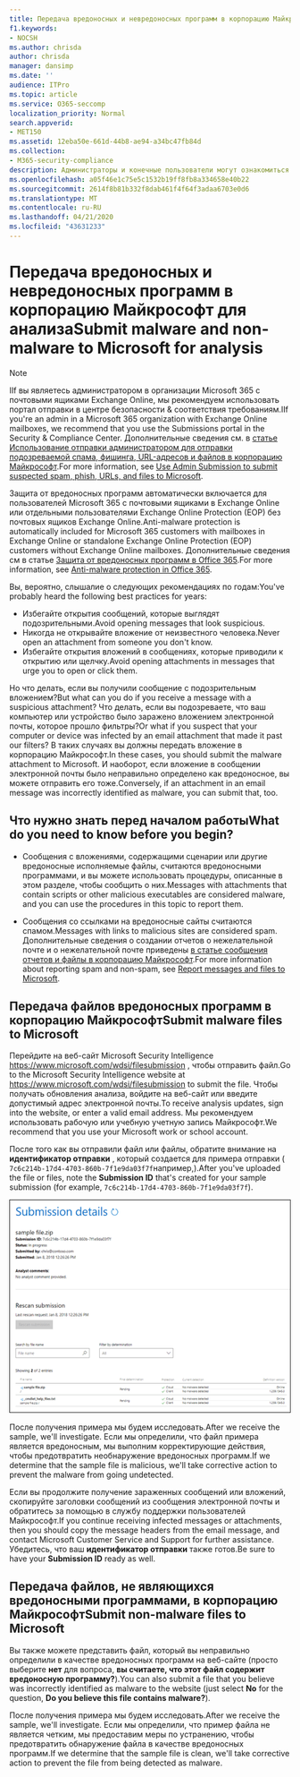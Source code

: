 ```yaml
---
title: Передача вредоносных и невредоносных программ в корпорацию Майкрософт для анализа
f1.keywords:
- NOCSH
ms.author: chrisda
author: chrisda
manager: dansimp
ms.date: ''
audience: ITPro
ms.topic: article
ms.service: O365-seccomp
localization_priority: Normal
search.appverid:
- MET150
ms.assetid: 12eba50e-661d-44b8-ae94-a34bc47fb84d
ms.collection:
- M365-security-compliance
description: Администраторы и конечные пользователи могут ознакомиться с отправкой необнаруженных вредоносных и необнаруженных вредоносных программ в Exchange Online или Exchange Online Protection.
ms.openlocfilehash: a05f46e1c75e5c1532b19ff8fb8a334658e40b22
ms.sourcegitcommit: 2614f8b81b332f8dab461f4f64f3adaa6703e0d6
ms.translationtype: MT
ms.contentlocale: ru-RU
ms.lasthandoff: 04/21/2020
ms.locfileid: "43631233"
---
```

# <a name="submit-malware-and-non-malware-to-microsoft-for-analysis"></a><span data-ttu-id="4cec1-103">Передача вредоносных и невредоносных программ в корпорацию Майкрософт для анализа</span><span class="sxs-lookup"><span data-stu-id="4cec1-103">Submit malware and non-malware to Microsoft for analysis</span></span>

> [!NOTE]
> <span data-ttu-id="4cec1-104">IIf вы являетесь администратором в организации Microsoft 365 с почтовыми ящиками Exchange Online, мы рекомендуем использовать портал отправки в центре безопасности & соответствия требованиям.</span><span class="sxs-lookup"><span data-stu-id="4cec1-104">IIf you're an admin in a Microsoft 365 organization with Exchange Online mailboxes, we recommend that you use the Submissions portal in the Security & Compliance Center.</span></span> <span data-ttu-id="4cec1-105">Дополнительные сведения см. в [статье Использование отправки администратором для отправки подозреваемой спама, фишинга, URL-адресов и файлов в корпорацию Майкрософт](admin-submission.md).</span><span class="sxs-lookup"><span data-stu-id="4cec1-105">For more information, see [Use Admin Submission to submit suspected spam, phish, URLs, and files to Microsoft](admin-submission.md).</span></span>

<span data-ttu-id="4cec1-106">Защита от вредоносных программ автоматически включается для пользователей Microsoft 365 с почтовыми ящиками в Exchange Online или отдельными пользователями Exchange Online Protection (EOP) без почтовых ящиков Exchange Online.</span><span class="sxs-lookup"><span data-stu-id="4cec1-106">Anti-malware protection is automatically included for Microsoft 365 customers with mailboxes in Exchange Online or standalone Exchange Online Protection (EOP) customers without Exchange Online mailboxes.</span></span> <span data-ttu-id="4cec1-107">Дополнительные сведения см в статье [Защита от вредоносных программ в Office 365](anti-malware-protection.md).</span><span class="sxs-lookup"><span data-stu-id="4cec1-107">For more information, see [Anti-malware protection in Office 365](anti-malware-protection.md).</span></span>

<span data-ttu-id="4cec1-108">Вы, вероятно, слышалие о следующих рекомендациях по годам:</span><span class="sxs-lookup"><span data-stu-id="4cec1-108">You've probably heard the following best practices for years:</span></span>

- <span data-ttu-id="4cec1-109">Избегайте открытия сообщений, которые выглядят подозрительными.</span><span class="sxs-lookup"><span data-stu-id="4cec1-109">Avoid opening messages that look suspicious.</span></span>
- <span data-ttu-id="4cec1-110">Никогда не открывайте вложение от неизвестного человека.</span><span class="sxs-lookup"><span data-stu-id="4cec1-110">Never open an attachment from someone you don't know.</span></span>
- <span data-ttu-id="4cec1-111">Избегайте открытия вложений в сообщениях, которые приводили к открытию или щелчку.</span><span class="sxs-lookup"><span data-stu-id="4cec1-111">Avoid opening attachments in messages that urge you to open or click them.</span></span>

<span data-ttu-id="4cec1-112">Но что делать, если вы получили сообщение с подозрительным вложением?</span><span class="sxs-lookup"><span data-stu-id="4cec1-112">But what can you do if you receive a message with a suspicious attachment?</span></span> <span data-ttu-id="4cec1-113">Что делать, если вы подозреваете, что ваш компьютер или устройство было заражено вложением электронной почты, которое прошло фильтры?</span><span class="sxs-lookup"><span data-stu-id="4cec1-113">Or what if you suspect that your computer or device was infected by an email attachment that made it past our filters?</span></span> <span data-ttu-id="4cec1-114">В таких случаях вы должны передать вложение в корпорацию Майкрософт.</span><span class="sxs-lookup"><span data-stu-id="4cec1-114">In these cases, you should submit the malware attachment to Microsoft.</span></span> <span data-ttu-id="4cec1-115">И наоборот, если вложение в сообщении электронной почты было неправильно определено как вредоносное, вы можете отправить его тоже.</span><span class="sxs-lookup"><span data-stu-id="4cec1-115">Conversely, if an attachment in an email message was incorrectly identified as malware, you can submit that, too.</span></span>

## <a name="what-do-you-need-to-know-before-you-begin"></a><span data-ttu-id="4cec1-116">Что нужно знать перед началом работы</span><span class="sxs-lookup"><span data-stu-id="4cec1-116">What do you need to know before you begin?</span></span>

- <span data-ttu-id="4cec1-117">Сообщения с вложениями, содержащими сценарии или другие вредоносные исполняемые файлы, считаются вредоносными программами, и вы можете использовать процедуры, описанные в этом разделе, чтобы сообщить о них.</span><span class="sxs-lookup"><span data-stu-id="4cec1-117">Messages with attachments that contain scripts or other malicious executables are considered malware, and you can use the procedures in this topic to report them.</span></span>

- <span data-ttu-id="4cec1-118">Сообщения со ссылками на вредоносные сайты считаются спамом.</span><span class="sxs-lookup"><span data-stu-id="4cec1-118">Messages with links to malicious sites are considered spam.</span></span> <span data-ttu-id="4cec1-119">Дополнительные сведения о создании отчетов о нежелательной почте и о нежелательной почте приведены [в статье сообщения отчетов и файлы в корпорацию Майкрософт](report-junk-email-messages-to-microsoft.md).</span><span class="sxs-lookup"><span data-stu-id="4cec1-119">For more information about reporting spam and non-spam, see [Report messages and files to Microsoft](report-junk-email-messages-to-microsoft.md).</span></span>

## <a name="submit-malware-files-to-microsoft"></a><span data-ttu-id="4cec1-120">Передача файлов вредоносных программ в корпорацию Майкрософт</span><span class="sxs-lookup"><span data-stu-id="4cec1-120">Submit malware files to Microsoft</span></span>

<span data-ttu-id="4cec1-121">Перейдите на веб-сайт Microsoft Security Intelligence <https://www.microsoft.com/wdsi/filesubmission> , чтобы отправить файл.</span><span class="sxs-lookup"><span data-stu-id="4cec1-121">Go to the Microsoft Security Intelligence website at <https://www.microsoft.com/wdsi/filesubmission> to submit the file.</span></span> <span data-ttu-id="4cec1-122">Чтобы получать обновления анализа, войдите на веб-сайт или введите допустимый адрес электронной почты.</span><span class="sxs-lookup"><span data-stu-id="4cec1-122">To receive analysis updates, sign into the website, or enter a valid email address.</span></span> <span data-ttu-id="4cec1-123">Мы рекомендуем использовать рабочую или учебную учетную запись Майкрософт.</span><span class="sxs-lookup"><span data-stu-id="4cec1-123">We recommend that you use your Microsoft work or school account.</span></span>

<span data-ttu-id="4cec1-124">После того как вы отправили файл или файлы, обратите внимание на **идентификатор отправки** , который создается для примера отправки ( `7c6c214b-17d4-4703-860b-7f1e9da03f7f`например,).</span><span class="sxs-lookup"><span data-stu-id="4cec1-124">After you've uploaded the file or files, note the **Submission ID** that's created for your sample submission (for example, `7c6c214b-17d4-4703-860b-7f1e9da03f7f`).</span></span>

![Сведения об отправке на веб-сайте Windows Defender Security Intelligence](../../media/EOP-Malware-Protection-Center.png)

<span data-ttu-id="4cec1-126">После получения примера мы будем исследовать.</span><span class="sxs-lookup"><span data-stu-id="4cec1-126">After we receive the sample, we'll investigate.</span></span> <span data-ttu-id="4cec1-127">Если мы определили, что файл примера является вредоносным, мы выполним корректирующие действия, чтобы предотвратить необнаружение вредоносных программ.</span><span class="sxs-lookup"><span data-stu-id="4cec1-127">If we determine that the sample file is malicious, we'll take corrective action to prevent the malware from going undetected.</span></span>

<span data-ttu-id="4cec1-128">Если вы продолжите получение зараженных сообщений или вложений, скопируйте заголовки сообщений из сообщения электронной почты и обратитесь за помощью в службу поддержки пользователей Майкрософт.</span><span class="sxs-lookup"><span data-stu-id="4cec1-128">If you continue receiving infected messages or attachments, then you should copy the message headers from the email message, and contact Microsoft Customer Service and Support for further assistance.</span></span> <span data-ttu-id="4cec1-129">Убедитесь, что ваш **идентификатор отправки** также готов.</span><span class="sxs-lookup"><span data-stu-id="4cec1-129">Be sure to have your **Submission ID** ready as well.</span></span>

## <a name="submit-non-malware-files-to-microsoft"></a><span data-ttu-id="4cec1-130">Передача файлов, не являющихся вредоносными программами, в корпорацию Майкрософт</span><span class="sxs-lookup"><span data-stu-id="4cec1-130">Submit non-malware files to Microsoft</span></span>

<span data-ttu-id="4cec1-131">Вы также можете представить файл, который вы неправильно определили в качестве вредоносных программ на веб-сайте (просто выберите **нет** для вопроса, **вы считаете, что этот файл содержит вредоносную программу?**).</span><span class="sxs-lookup"><span data-stu-id="4cec1-131">You can also submit a file that you believe was incorrectly identified as malware to the website (just select **No** for the question, **Do you believe this file contains malware?**).</span></span>

<span data-ttu-id="4cec1-132">После получения примера мы будем исследовать.</span><span class="sxs-lookup"><span data-stu-id="4cec1-132">After we receive the sample, we'll investigate.</span></span> <span data-ttu-id="4cec1-133">Если мы определили, что пример файла не является четким, мы предоставим меры по устранению, чтобы предотвратить обнаружение файла в качестве вредоносных программ.</span><span class="sxs-lookup"><span data-stu-id="4cec1-133">If we determine that the sample file is clean, we'll take corrective action to prevent the file from being detected as malware.</span></span>
